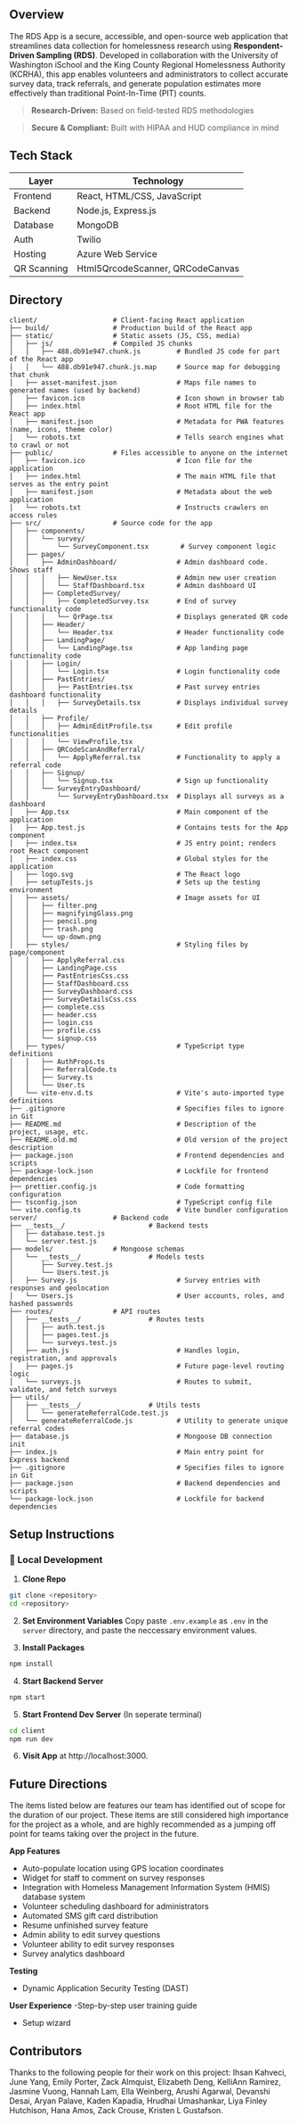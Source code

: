 ## Overview

The RDS App is a secure, accessible, and open-source web application that
streamlines data collection for homelessness research using **Respondent-Driven
Sampling (RDS)**. Developed in collaboration with the University of Washington
iSchool and the King County Regional Homelessness Authority (KCRHA), this app
enables volunteers and administrators to collect accurate survey data, track
referrals, and generate population estimates more effectively than traditional
Point-In-Time (PIT) counts.

<!-- > **Live Deployment:** [Link to App](https://rds-main-g6e3dpefdabmcmca.westus-01.azurewebsites.net/login) -->

> **Research-Driven:** Based on field-tested RDS methodologies

> **Secure & Compliant:** Built with HIPAA and HUD compliance in mind

## Tech Stack

| Layer       | Technology                       |
| ----------- | -------------------------------- |
| Frontend    | React, HTML/CSS, JavaScript      |
| Backend     | Node.js, Express.js              |
| Database    | MongoDB                          |
| Auth        | Twilio                           |
| Hosting     | Azure Web Service                |
| QR Scanning | Html5QrcodeScanner, QRCodeCanvas |

## Directory

```plaintext
client/                   # Client-facing React application
├── build/                # Production build of the React app
├── static/               # Static assets (JS, CSS, media)
│   ├── js/               # Compiled JS chunks
│   │   ├── 488.db91e947.chunk.js         # Bundled JS code for part of the React app
│   │   └── 488.db91e947.chunk.js.map     # Source map for debugging that chunk
│   ├── asset-manifest.json               # Maps file names to generated names (used by backend)
│   ├── favicon.ico                       # Icon shown in browser tab
│   ├── index.html                        # Root HTML file for the React app
│   ├── manifest.json                     # Metadata for PWA features (name, icons, theme color)
│   └── robots.txt                        # Tells search engines what to crawl or not
├── public/               # Files accessible to anyone on the internet
│   ├── favicon.ico                       # Icon file for the application
│   ├── index.html                        # The main HTML file that serves as the entry point
│   ├── manifest.json                     # Metadata about the web application
│   └── robots.txt                        # Instructs crawlers on access rules
├── src/                  # Source code for the app
│   ├── components/
│   │   └── survey/
│   │       └── SurveyComponent.tsx        # Survey component logic
│   ├── pages/
│   │   ├── AdminDashboard/               # Admin dashboard code. Shows staff
│   │   │   ├── NewUser.tsx               # Admin new user creation
│   │   │   └── StaffDashboard.tsx        # Admin dashboard UI
│   │   ├── CompletedSurvey/
│   │   │   ├── CompletedSurvey.tsx       # End of survey functionality code
│   │   │   └── QrPage.tsx                # Displays generated QR code
│   │   ├── Header/
│   │   │   └── Header.tsx                # Header functionality code
│   │   ├── LandingPage/
│   │   │   └── LandingPage.tsx           # App landing page functionality code
│   │   ├── Login/
│   │   │   └── Login.tsx                 # Login functionality code
│   │   ├── PastEntries/
│   │   │   ├── PastEntries.tsx           # Past survey entries dashboard functionality
│   │   │   ├── SurveyDetails.tsx         # Displays individual survey details
│   │   ├── Profile/
│   │   │   ├── AdminEditProfile.tsx      # Edit profile functionalities
│   │   │   └── ViewProfile.tsx
│   │   ├── QRCodeScanAndReferral/
│   │   │   └── ApplyReferral.tsx         # Functionality to apply a referral code
│   │   ├── Signup/
│   │   │   └── Signup.tsx                # Sign up functionality
│   │   └── SurveyEntryDashboard/
│   │       └── SurveyEntryDashboard.tsx  # Displays all surveys as a dashboard
│   ├── App.tsx                           # Main component of the application
│   ├── App.test.js                       # Contains tests for the App component
│   ├── index.tsx                         # JS entry point; renders root React component
│   ├── index.css                         # Global styles for the application
│   ├── logo.svg                          # The React logo
│   ├── setupTests.js                     # Sets up the testing environment
│   ├── assets/                           # Image assets for UI
│   │   ├── filter.png
│   │   ├── magnifyingGlass.png
│   │   ├── pencil.png
│   │   ├── trash.png
│   │   └── up-down.png
│   ├── styles/                           # Styling files by page/component
│   │   ├── ApplyReferral.css
│   │   ├── LandingPage.css
│   │   ├── PastEntriesCss.css
│   │   ├── StaffDashboard.css
│   │   ├── SurveyDashboard.css
│   │   ├── SurveyDetailsCss.css
│   │   ├── complete.css
│   │   ├── header.css
│   │   ├── login.css
│   │   ├── profile.css
│   │   └── signup.css
│   ├── types/                            # TypeScript type definitions
│   │   ├── AuthProps.ts
│   │   ├── ReferralCode.ts
│   │   ├── Survey.ts
│   │   └── User.ts
│   └── vite-env.d.ts                     # Vite's auto-imported type definitions
├── .gitignore                            # Specifies files to ignore in Git
├── README.md                             # Description of the project, usage, etc.
├── README.old.md                         # Old version of the project description
├── package.json                          # Frontend dependencies and scripts
├── package-lock.json                     # Lockfile for frontend dependencies
├── prettier.config.js                    # Code formatting configuration
├── tsconfig.json                         # TypeScript config file
└── vite.config.ts                        # Vite bundler configuration
server/                   # Backend code
├── __tests__/                     # Backend tests
│   ├── database.test.js
│   └── server.test.js
├── models/               # Mongoose schemas
│   └── __tests__/                 # Models tests
│       ├── Survey.test.js
│       └── Users.test.js
│   ├── Survey.js                         # Survey entries with responses and geolocation
│   └── Users.js                          # User accounts, roles, and hashed passwords
├── routes/               # API routes
│   ├── __tests__/                 # Routes tests
│   │   ├── auth.test.js
│   │   ├── pages.test.js
│   │   └── surveys.test.js
│   ├── auth.js                           # Handles login, registration, and approvals
│   ├── pages.js                          # Future page-level routing logic
│   └── surveys.js                        # Routes to submit, validate, and fetch surveys
├── utils/
│   ├── __tests__/                 # Utils tests
│   │   └── generateReferralCode.test.js
│   └── generateReferralCode.js           # Utility to generate unique referral codes
├── database.js                           # Mongoose DB connection init
├── index.js                              # Main entry point for Express backend
├── .gitignore                            # Specifies files to ignore in Git
├── package.json                          # Backend dependencies and scripts
└── package-lock.json                     # Lockfile for backend dependencies
```

## Setup Instructions

### 🔧 Local Development

1. **Clone Repo**

```bash
git clone <repository>
cd <repository>
```

2. **Set Environment Variables** Copy paste `.env.example` as `.env` in the
   `server` directory, and paste the neccessary environment values.

3. **Install Packages**

```bash
npm install
```

4. **Start Backend Server**

```bash
npm start
```

5. **Start Frontend Dev Server** (In seperate terminal)

```bash
cd client
npm run dev
```

6. **Visit App** at http://localhost:3000.

## Future Directions

The items listed below are features our team has identified out of scope for the
duration of our project. These items are still considered high importance for
the project as a whole, and are highly recommended as a jumping off point for
teams taking over the project in the future.

**App Features**

- Auto-populate location using GPS location coordinates
- Widget for staff to comment on survey responses
- Integration with Homeless Management Information System (HMIS) database system
- Volunteer scheduling dashboard for administrators
- Automated SMS gift card distribution
- Resume unfinished survey feature
- Admin ability to edit survey questions
- Volunteer ability to edit survey responses
- Survey analytics dashboard

**Testing**

- Dynamic Application Security Testing (DAST)

**User Experience** -Step-by-step user training guide

- Setup wizard

## Contributors

Thanks to the following people for their work on this project: Ihsan Kahveci,
June Yang, Emily Porter, Zack Almquist, Elizabeth Deng, KelliAnn Ramirez,
Jasmine Vuong, Hannah Lam, Ella Weinberg, Arushi Agarwal, Devanshi Desai, Aryan
Palave, Kaden Kapadia, Hrudhai Umashankar, Liya Finley Hutchison, Hana Amos,
Zack Crouse, Kristen L Gustafson.
